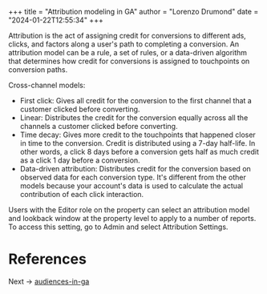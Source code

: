 +++
title = "Attribution modeling in GA"
author = "Lorenzo Drumond"
date = "2024-01-22T12:55:34"
+++


Attribution is the act of assigning credit for conversions to different ads, clicks, and factors along a user's path to completing a conversion. An attribution model can be a rule, a set of rules, or a data-driven algorithm that determines how credit for conversions is assigned to touchpoints on conversion paths.

Cross-channel models:
- First click: Gives all credit for the conversion to the first channel that a customer clicked before converting.
- Linear: Distributes the credit for the conversion equally across all the channels a customer clicked before converting.
- Time decay: Gives more credit to the touchpoints that happened closer in time to the conversion. Credit is distributed using a 7-day half-life. In other words, a click 8 days before a conversion gets half as much credit as a click 1 day before a conversion.
- Data-driven attribution: Distributes credit for the conversion based on observed data for each conversion type. It's different from the other models because your account's data is used to calculate the actual contribution of each click interaction.


Users with the Editor role on the property can select an attribution model and lookback window at the property level to apply to a number of reports. To access this setting, go to Admin and select Attribution Settings.


# References

Next -> [audiences-in-ga](/wiki/audiences-in-ga/)
